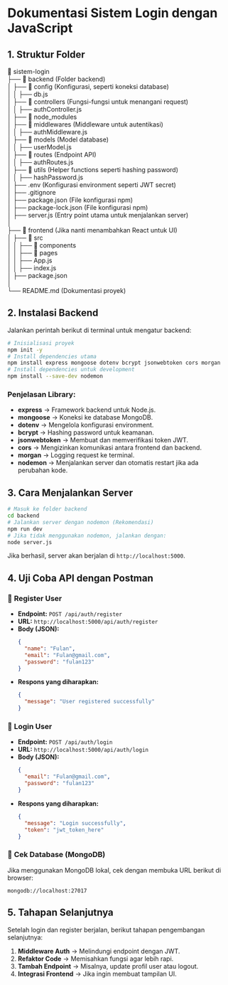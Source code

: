 # Dokumentasi Sistem Login dengan JavaScript
## 1. Struktur Folder
📂 sistem-login  
├── 📂 backend (Folder backend)  
│ ├── 📂 config (Konfigurasi, seperti koneksi database)  
│ │ ├── db.js  
│ ├── 📂 controllers (Fungsi-fungsi untuk menangani request)  
│ │ ├── authController.js  
│ ├── 📂 node_modules <!-- Otomatis dibuat -->  
│ ├── 📂 middlewares (Middleware untuk autentikasi)  
│ │ ├── authMiddleware.js  
│ ├── 📂 models (Model database)  
│ │ ├── userModel.js  
│ ├── 📂 routes (Endpoint API)  
│ │ ├── authRoutes.js  
│ ├── 📂 utils (Helper functions seperti hashing password)  
│ │ ├── hashPassword.js  
│ ├── .env (Konfigurasi environment seperti JWT secret)  
│ ├── .gitignore  
│ ├── package.json (File konfigurasi npm) <!-- Otomatis dibuat -->  
│ ├── package-lock.json (File konfigurasi npm) <!-- Otomatis dibuat -->  
│ ├── server.js (Entry point utama untuk menjalankan server)  
│  
├── 📂 frontend (Jika nanti menambahkan React untuk UI)  
│ ├── 📂 src  
│ │ ├── 📂 components  
│ │ ├── 📂 pages  
│ │ ├── App.js  
│ │ ├── index.js  
│ ├── package.json  
│  
└── README.md (Dokumentasi proyek)  

## 2. Instalasi Backend
Jalankan perintah berikut di terminal untuk mengatur backend:
```sh
# Inisialisasi proyek
npm init -y
# Install dependencies utama
npm install express mongoose dotenv bcrypt jsonwebtoken cors morgan
# Install dependencies untuk development
npm install --save-dev nodemon
```
### Penjelasan Library:
- **express** → Framework backend untuk Node.js.
- **mongoose** → Koneksi ke database MongoDB.
- **dotenv** → Mengelola konfigurasi environment.
- **bcrypt** → Hashing password untuk keamanan.
- **jsonwebtoken** → Membuat dan memverifikasi token JWT.
- **cors** → Mengizinkan komunikasi antara frontend dan backend.
- **morgan** → Logging request ke terminal.
- **nodemon** → Menjalankan server dan otomatis restart jika ada perubahan kode.

## 3. Cara Menjalankan Server
```sh
# Masuk ke folder backend
cd backend
# Jalankan server dengan nodemon (Rekomendasi)
npm run dev
# Jika tidak menggunakan nodemon, jalankan dengan:
node server.js
```
Jika berhasil, server akan berjalan di `http://localhost:5000`.

## 4. Uji Coba API dengan Postman
### 🔹 **Register User**
- **Endpoint:** `POST /api/auth/register`
- **URL:** `http://localhost:5000/api/auth/register`
- **Body (JSON):**
  ```json
  {
    "name": "Fulan",
    "email": "Fulan@gmail.com",
    "password": "fulan123"
  }
  ```
- **Respons yang diharapkan:**
  ```json
  {
    "message": "User registered successfully"
  }
  ```
### 🔹 **Login User**
- **Endpoint:** `POST /api/auth/login`
- **URL:** `http://localhost:5000/api/auth/login`
- **Body (JSON):**
  ```json
  {
    "email": "Fulan@gmail.com",
    "password": "fulan123"
  }
  ```
- **Respons yang diharapkan:**
  ```json
  {
    "message": "Login successfully",
    "token": "jwt_token_here"
  }
  ```
### 🔹 **Cek Database (MongoDB)**
Jika menggunakan MongoDB lokal, cek dengan membuka URL berikut di browser:
```
mongodb://localhost:27017
```

## 5. Tahapan Selanjutnya
Setelah login dan register berjalan, berikut tahapan pengembangan selanjutnya:
1. **Middleware Auth** → Melindungi endpoint dengan JWT.
2. **Refaktor Code** → Memisahkan fungsi agar lebih rapi.
3. **Tambah Endpoint** → Misalnya, update profil user atau logout.
4. **Integrasi Frontend** → Jika ingin membuat tampilan UI.